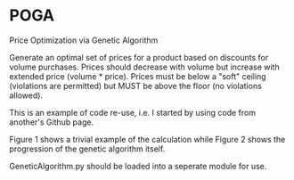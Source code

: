 # POGA
Price Optimization via Genetic Algorithm

Generate an optimal set of prices for a product based on discounts for volume purchases. 
Prices should decrease with volume but increase with extended price (volume * price). Prices
must be below a "soft" ceiling (violations are permitted) but MUST be above the floor (no 
violations allowed).

This is an example of code re-use, i.e. I started by using code from another's Github page.

Figure 1 shows a trivial example of the calculation while Figure 2 shows the progression of
the genetic algorithm itself.

GeneticAlgorithm.py should be loaded into a seperate module for use.
